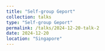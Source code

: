 ```yaml
---
title: "Self-group Geport"
collection: talks
type: "Self-group Geport"
permalink: /talks/2024-12-20-talk-2
date: 2024-12-20
location: "Singapore"
---
```



